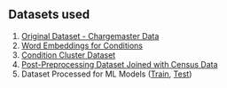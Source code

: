 ## Datasets used

1. [Original Dataset - Chargemaster Data]()
2. [Word Embeddings for Conditions](https://drive.google.com/file/d/16JHCrP5gdMIZqWyEeu774kzsf9LiebBs/view?usp=drive_link)
3. [Condition Cluster Dataset](https://drive.google.com/file/d/1sVZqUEG22L9XwzQEM3DygIPxP7QH7Gy8/view?usp=drive_link)
4. [Post-Preprocessing Dataset Joined with Census Data](https://drive.google.com/file/d/1P-NxjLkQ5VoCe7pq3OjWXpLRzmP2jNb2/view?usp=drive_link)
5. Dataset Processed for ML Models ([Train](https://drive.google.com/file/d/1-8gVzHV7IZwVAJivCz8yCMcMX-gSl2NC/view?usp=drive_link), [Test](https://drive.google.com/file/d/1-CXWFSSAkSt7b3dHGi8A3EVySlht0-Gr/view?usp=drive_link))





